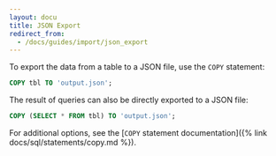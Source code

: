 ```yaml
---
layout: docu
title: JSON Export
redirect_from:
  - /docs/guides/import/json_export
---
```


To export the data from a table to a JSON file, use the `COPY` statement:

```sql
COPY tbl TO 'output.json';
```

The result of queries can also be directly exported to a JSON file:

```sql
COPY (SELECT * FROM tbl) TO 'output.json';
```

For additional options, see the [`COPY` statement documentation]({% link docs/sql/statements/copy.md %}).

